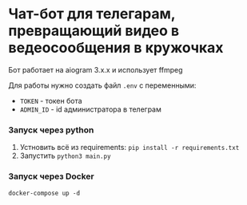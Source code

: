 # Чат-бот для телегарам, превращающий видео в ведеосообщения в кружочках

Бот работает на aiogram 3.x.x и использует ffmpeg

Для работы нужно создать файл `.env` с переменными:
- `TOKEN` - токен бота
- `ADMIN_ID` - id администратора в телеграм

### Запуск через python
1) Устновить всё из requirements: `pip install -r requirements.txt`
2) Запустить `python3 main.py`

### Запуск через Docker
`docker-compose up -d`
